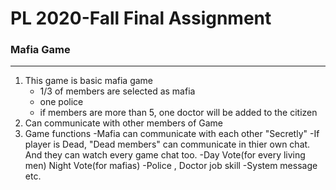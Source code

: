 # PL 2020-Fall Final Assignment

### Mafia Game
---
1. This game is basic mafia game
   - 1/3 of members are selected as mafia
   - one police
   - if members are more than 5, one doctor will be added to the citizen 
2. Can communicate with other members of Game
3. Game functions
   -Mafia can communicate with each other "Secretly"
   -If player is Dead, "Dead members" can communicate in thier own chat. And they can watch every game chat too.
   -Day Vote(for every living men) Night Vote(for mafias)
   -Police , Doctor job skill
   -System message etc.
    
  

